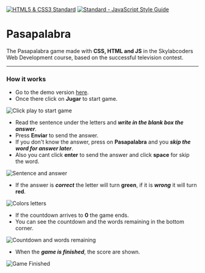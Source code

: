 [![HTML5 & CSS3 Standard](https://www.w3.org/html/logo/badge/html5-badge-h-css3-semantics.png)](http://www.w3.org/)  [![Standard - JavaScript Style Guide](https://img.shields.io/badge/code%20style-standard-brightgreen.svg)](http://standardjs.com/)

# Pasapalabra
 The Pasapalabra game made with **CSS, HTML and JS** in the Skylabcoders Web Development course, based on the successful television contest.

---

### How it works
- Go to the demo version [here](https://marioterron157.github.io/pasapalabra/).
- Once there click on **Jugar** to start game.

![Click play to start game](https://github.com/MarioTerron157/pasapalabra/blob/master/img/01.jpg)

- Read the sentence under the letters and **_write in the blank box the answer_**.
- Press **Enviar** to send the answer.
- If you don't know the answer, press on **Pasapalabra** and you **_skip the word for answer later_**.
- Also you cant click **enter** to send the answer and click **space** for skip the word.

![Sentence and answer](https://github.com/MarioTerron157/pasapalabra/blob/master/img/02.jpg)

- If the answer is **_correct_** the letter will turn **green**, if it is **_wrong_** it will turn **red**.

![Colors letters](https://github.com/MarioTerron157/pasapalabra/blob/master/img/03.jpg)

- If the countdown arrives to **0** the game ends.
- You can see the countdown and the words remaining in the bottom corner.

![Countdown and words remaining](https://github.com/MarioTerron157/pasapalabra/blob/master/img/04.jpg)

- When the **_game is finished_**, the score are shown.

![Game Finished](https://github.com/MarioTerron157/pasapalabra/blob/master/img/05.jpg)
